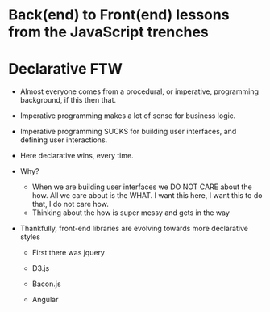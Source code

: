 # Back(end) to Front(end) lessons from the JavaScript trenches



# Declarative FTW

- Almost everyone comes from a procedural, or imperative, programming background, if this then that.
- Imperative programming makes a lot of sense for business logic. 
- Imperative programming SUCKS for building user interfaces, and defining user interactions.
- Here declarative wins, every time.

- Why?
  - When we are building user interfaces we DO NOT CARE about the how. All we care about is the WHAT. I want this here, I want this to do that, I do not care how.
  - Thinking about the how is super messy and gets in the way

- Thankfully, front-end libraries are evolving towards more declarative styles
  - First there was jquery
  
  - D3.js
  - Bacon.js
  - Angular

